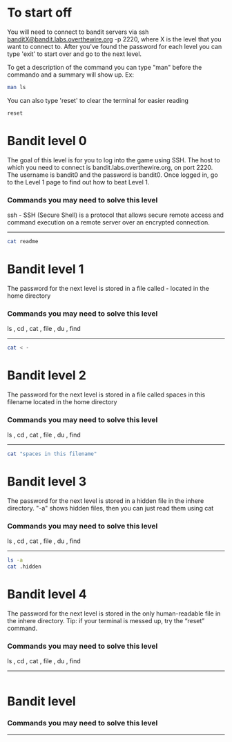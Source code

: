# To start off

You will need to connect to bandit servers via ssh banditX@bandit.labs.overthewire.org -p 2220, where X is the level that you want to connect to. After you've found the password for each level you can type 'exit' to start over and go to the next level.

To get a description of the command you can type "man" before the commando and a summary will show up. Ex:

```bash
man ls
```
You can also type 'reset' to clear the terminal for easier reading

```bash
reset
```

# Bandit level 0

The goal of this level is for you to log into the game using SSH. The host to which you need to connect is bandit.labs.overthewire.org, on port 2220. The username is bandit0 and the password is bandit0. Once logged in, go to the Level 1 page to find out how to beat Level 1.

### Commands you may need to solve this level
ssh - SSH (Secure Shell) is a protocol that allows secure remote access and command execution on a remote server over an encrypted connection.

---
```bash
cat readme
```

# Bandit level 1

The password for the next level is stored in a file called - located in the home directory

### Commands you may need to solve this level

ls , cd , cat , file , du , find

---
```bash
cat < -
```

# Bandit level 2

The password for the next level is stored in a file called spaces in this filename located in the home directory

### Commands you may need to solve this level

ls , cd , cat , file , du , find

---
```bash
cat "spaces in this filename"
```

# Bandit level 3

The password for the next level is stored in a hidden file in the inhere directory. "-a" shows hidden files, then you can just read them using cat

### Commands you may need to solve this level

ls , cd , cat , file , du , find

---
```bash
ls -a
cat .hidden
```

# Bandit level 4

The password for the next level is stored in the only human-readable file in the inhere directory. Tip: if your terminal is messed up, try the “reset” command.

### Commands you may need to solve this level

ls , cd , cat , file , du , find

---
```bash

```





# Bandit level 



### Commands you may need to solve this level



---
```bash

```
